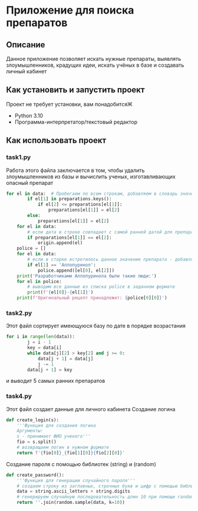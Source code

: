 # Приложение для поиска препаратов
## Описание
Данное приложение позволяет искать нужные препараты, выявлять злоумышленников, крадущих идеи, искать учёных в базе и создавать личный кабинет
## Как установить и запустить проект
Проект не требует установки, вам понадобитсяЖ
- Python 3.10
- Программа-интерпретатор/текстовый редактор
## Как использовать проект
### task1.py
Работа этого файла заключается в том, чтобы удалить злоумышленников из базы и вычислить ученых, изготавливающих опасный препарат
```python
for el in data:  # Пробегаем по всем строкам, добавляем в словарь значения в формате Препарат : самая ранняя дата
        if el[1] in preparations.keys():
            if el[2] <= preparations[el[1]]:
                preparations[el[1]] = el[2]
        else:
            preparations[el[1]] = el[2]
    for el in data:
        # если дата в строке совпадает с самой ранней датой для препарата - ученый настоящий
        if preparations[el[1]] == el[2]:
            origin.append(el)
    police = []
    for el in data:
        # если в сторке встретилось данное значение препарата - добавляем в список значения ФИО, дата
        if el[1] == 'Аллопуринол':
            police.append([el[0], el[2]])
    print('Разработчиками Аллопуринола были такие люди:')
    for el in police:
        # выводим все данные из списка police в заданном формате
        print(f'{el[0]}-{el[1]}')
    print(f'Оригинальный рецепт принадлежит: {police[0][0]}')
```
### task2.py
Этот файл сортирует имеющуюся базу по дате в порядке возрастания
```python
for i in range(len(data)):
        j = i - 1
        key = data[i]
        while data[j][2] > key[2] and j >= 0:
            data[j + 1] = data[j]
            j -= 1
        data[j + 1] = key
```
и выводит 5 самых ранних препаратов
### task4.py
Этот файл создает данные для личного кабинета
Создание логина
```python
def create_login(s):
    '''Функция для создания логина
    Аргументы:
    s - принимает ФИО ученого'''
    fio = s.split()
    # возвращаем логин в нужном формате
    return f'{fio[0]}_{fio[1][0]}{fio[2][0]}'
```
Создание пароля с помощью библиотек (string) и (random)
```python
def create_password():
    '''Функция для генерации случайного пароля'''
    # создаем строку из заглавных, строчных букв и цифр с помощью библиотеки string
    data = string.ascii_letters + string.digits
    # генерируем случайную последовательность длин 10 при помощи random.sample
    return ''.join(random.sample(data, k=10))
```
